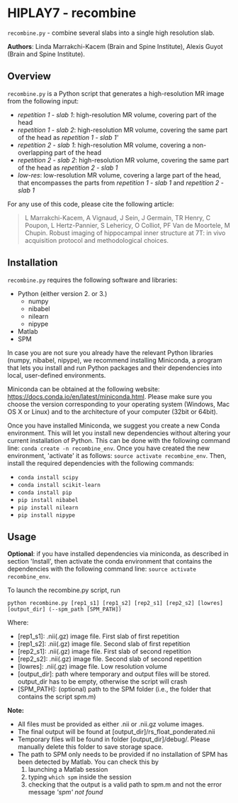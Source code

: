 # HIPLAY7 - recombine

`recombine.py` - combine several slabs into a single high resolution
slab.

**Authors**: Linda Marrakchi-Kacem (Brain and Spine Institute), Alexis
Guyot (Brain and Spine Institute).


## Overview

`recombine.py` is a Python script that generates a high-resolution MR
image from the following input:
   - _repetition 1 - slab 1_: high-resolution MR volume, covering part of the head 
   - _repetition 1 - slab 2_: high-resolution MR volume, covering the same part of the head as _repetition  1 - slab 1'_
   - _repetition 2 - slab 1_: high-resolution MR volume, covering a non-overlapping part of the head
   - _repetition 2 - slab 2_: high-resolution MR volume, covering the same part of the head as _repetition  2 - slab 1_
   - _low-res_: low-resolution MR volume, covering a large part of the head, that encompasses the parts from _repetition 1 - slab 1_ and _repetition 2 - slab 1_

For any use of this code, please cite the following article:
> L Marrakchi-Kacem, A Vignaud, J Sein, J Germain, TR Henry, C Poupon, 
> L Hertz-Pannier, S Lehericy, O Colliot, PF Van de Moortele, M Chupin. 
> Robust imaging of hippocampal inner structure at 7T: in vivo
> acquisition protocol and methodological choices.


## Installation

`recombine.py` requires the following software and libraries:
- Python (either version 2. or 3.)
    - numpy
    - nibabel
    - nilearn
    - nipype
- Matlab
- SPM

In case you are not sure you already have the relevant Python libraries
(numpy, nibabel, nipype), we recommend installing Miniconda, a program
that lets you install and run Python packages and their dependencies
into local, user-defined environments.

Miniconda can be obtained at the following website:
https://docs.conda.io/en/latest/miniconda.html. 
Please make sure you choose the version corresponding to your operating
system (Windows, Mac OS X or Linux) and to the architecture of your
computer (32bit or 64bit).

Once you have installed Miniconda, we suggest you create a new Conda
environment. This will let you install new dependencies without
altering your current installation of Python. This can be done with the
following command line: `conda create -n recombine_env`.
Once you have created the new environment, 'activate' it as follows:
`source activate recombine_env`.
Then, install the required dependencies with the following commands:
- `conda install scipy`
- `conda install scikit-learn`
- `conda install pip`
- `pip install nibabel`
- `pip install nilearn`
- `pip install nipype`


## Usage

**Optional**: if you have installed dependencies via miniconda, as described in section 'Install', then activate the conda environment that contains the dependencies with the following command line:
`source activate recombine_env`.

To launch the recombine.py script, run

```
python recombine.py [rep1_s1] [rep1_s2] [rep2_s1] [rep2_s2] [lowres] [output_dir] (--spm_path [SPM_PATH])
```

Where:
- [rep1_s1]: .nii(.gz) image file. First slab of first repetition
- [rep1_s2]: .nii(.gz) image file. Second slab of first repetition
- [rep2_s1]: .nii(.gz) image file. First slab of second repetition
- [rep2_s2]: .nii(.gz) image file. Second slab of second repetition
- [lowres]: .nii(.gz) image file. Low resolution volume
- [output_dir]: path where temporary and output files will be stored. output\_dir has to be empty, otherwise the script will crash
- [SPM_PATH]: (optional) path to the SPM folder (i.e., the folder that contains the script spm.m)

**Note:**
- All files must be provided as either .nii or .nii.gz volume images.
- The final output will be found at [output\_dir]/rs\_float\_ponderated.nii
- Temporary files will be found in folder [output\_dir]/debug/. Please manually delete this folder to save storage space.
- The path to SPM only needs to be provided if no installation of SPM has been detected by Matlab. You can check this by
    1. launching a Matlab session
    2. typing `which spm` inside the session
    3. checking that the output is a valid path to spm.m and not the error message _'spm' not found_
